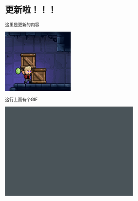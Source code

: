# 更新啦！！！

这里是更新的内容

![image](https://raw.githubusercontent.com/VeewoGames/NA2Announcements/master/announcements/1.1/20250312_115212_7431912494125095857.png)

这行上面有个GIF

![image](https://raw.githubusercontent.com/VeewoGames/NA2Announcements/master/announcements/1.1/20250312_115219_5164411206297363022.png)

